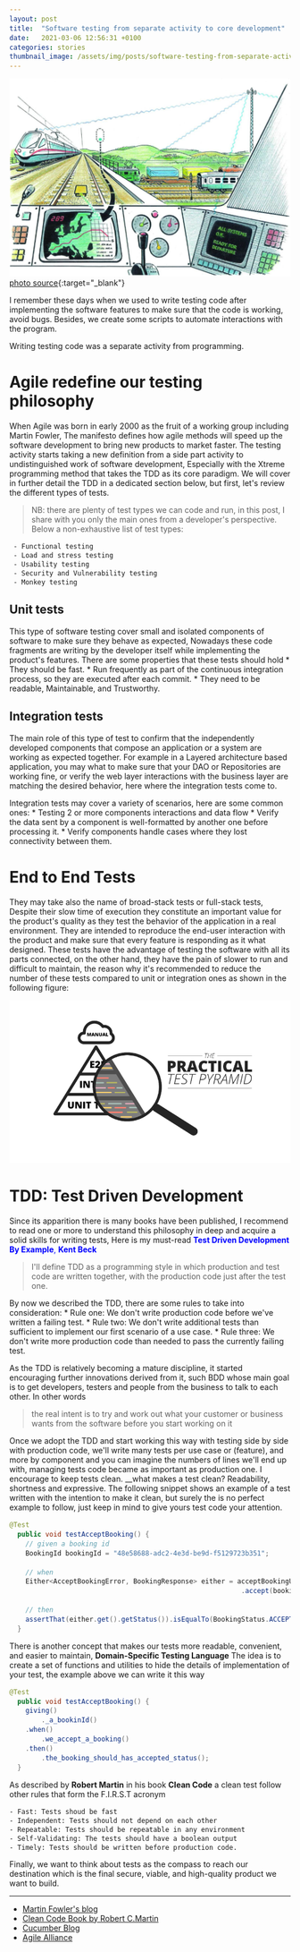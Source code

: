 ```yaml
---
layout: post
title:  "Software testing from separate activity to core development"
date:   2021-03-06 12:56:31 +0100
categories: stories
thumbnail_image: /assets/img/posts/software-testing-from-separate-activity-to-core-development.jpeg
---
```

![author](/assets/img/posts/software-testing-from-separate-activity-to-core-development.jpeg)
[photo source](https://www.railwaysignalling.eu/istanbul-ankara-high-speed-railway-aims-to-open-in-february2014/cropped-b-broshure-forside4-jpg){:target="_blank"}

I remember these days when we used to write testing code after implementing the software features to make sure
that the code is working, avoid bugs. Besides, we create some scripts to automate interactions with the program.

Writing testing code was a separate activity from programming.

# Agile redefine our testing philosophy

When Agile was born in early 2000 as the fruit of a working group including Martin Fowler, The manifesto defines how agile methods
will speed up the software development to bring new products to market faster. The testing activity starts taking a new
definition from a side part activity to undistinguished work of software development, Especially with 
the Xtreme programming method that takes the TDD as its core paradigm. We will cover in further detail the TDD in a
dedicated section below, but first, let's review the different types of tests.
> NB: there are plenty of test types we can code and run, in this post, I share with you only the main ones
from a developer's perspective. Below a non-exhaustive list of test types:

     - Functional testing
     - Load and stress testing
     - Usability testing
     - Security and Vulnerability testing
     - Monkey testing

## Unit tests
This type of software testing cover small and isolated components of software to make sure they behave as expected,
Nowadays these code fragments are writing by the developer itself while implementing the product's features. There are some
properties that these tests should hold
    * They should be fast.
    * Run frequently as part of the continuous integration process, so they are executed after each commit.
    * They need to be readable, Maintainable, and Trustworthy.
    
## Integration tests
The main role of this type of test to confirm that the independently developed components that compose an application
or a system are working as expected together. For example in a Layered architecture based application, you may what to make
sure that your DAO or Repositories are working fine, or verify the web layer interactions with the business layer are matching
the desired behavior, here where the integration tests come to.

Integration tests may cover a variety  of scenarios, here are some common ones:
    * Testing 2 or more components interactions and data flow
    * Verify the data sent by a component is well-formatted by another one before processing it.
    * Verify components handle cases where they lost connectivity between them.
    
# End to End Tests
They may take also the name of broad-stack tests or full-stack tests, Despite their slow time of execution they constitute
an important value for the product's quality as they test the behavior of the application in a real environment.
They are intended to reproduce the end-user interaction with the product and make sure that every feature is responding as it what designed.
These tests have the advantage of testing the software with all its parts connected, on the other hand, they have the
pain of slower to run and difficult to maintain, the reason why it's recommended to reduce the number of these tests compared to 
unit or integration ones as shown in the following figure:

![the test pyramid](/assets/img/figures/test-pyramid.png)

# TDD: Test Driven Development
Since its apparition there is many books have been published, I recommend to read one or more to understand this philosophy in deep and acquire
a solid skills for writing tests, Here is my must-read <span style="color:blue">**Test Driven Development By Example**, __Kent Beck__ </span>

>I'll define TDD as a programming style in which production and test code are written together, with the production code
> just after the test one.

By now we described the TDD, there are some rules to take into consideration:
    * Rule one:     We don't write production code before we've written a failing test.
    * Rule two:     We don't write additional tests than sufficient to implement our first scenario of a use case.
    * Rule three:   We don't write more production code than needed to pass the currently failing test.
    
As the TDD is relatively becoming a mature discipline, it started encouraging further innovations derived from it, such BDD
whose main goal is to get developers, testers and people from the business to talk to each other. In other words 
> the real intent is to try and work out what your customer or business wants from the software before you start working on it

Once we adopt the TDD and start working this way with testing side by side with production code, we'll write many tests
per use case or (feature), and more by component and you can imagine the numbers of lines we'll end up with,
managing tests code became as important as production one. I encourage to keep tests clean.
__what makes a test clean? Readability, shortness and expressive. The following snippet shows an example of a test written
with the intention to make it clean, but surely the is no perfect example to follow, just keep in mind to give yours test code your attention.
```java
@Test
  public void testAcceptBooking() {
    // given a booking id
    BookingId bookingId = "48e58688-adc2-4e3d-be9d-f5129723b351";

    // when
    Either<AcceptBookingError, BookingResponse> either = acceptBookingUseCase
                                                          .accept(bookingId);

    // then
    assertThat(either.get().getStatus()).isEqualTo(BookingStatus.ACCEPTED);
  }
```
There is another concept that makes our tests more readable, convenient, and easier to maintain, **Domain-Specific Testing Language**
The idea is to create a set of functions and utilities to hide the details of implementation of your test, the example above we can write
it this way
```java
@Test
  public void testAcceptBooking() {
    giving()
        ._a_bookinId()
    .when()
        .we_accept_a_booking()
    .then()
        .the_booking_should_has_accepted_status();
  }
```

As described by __Robert Martin__ in his book __Clean Code__ a clean test follow other rules that form the F.I.R.S.T acronym

    - Fast: Tests shoud be fast
    - Independent: Tests should not depend on each other
    - Repeatable: Tests should be repeatable in any environment
    - Self-Validating: The tests should have a boolean output
    - Timely: Tests should be written before production code.
    
Finally, we want to think about tests as the compass to reach our destination which is the final secure, viable, and high-quality product we want to build.

----
* [Martin Fowler's blog](https://martinfowler.com/testing/)
* [Clean Code Book by Robert C.Martin](https://www.pearson.com/us/higher-education/program/Martin-Clean-Code-A-Handbook-of-Agile-Software-Craftsmanship/PGM63937.html)
* [Cucumber Blog](https://cucumber.io/blog/bdd/intro-to-bdd-and-tdd/)
* [Agile Alliance](https://www.agilealliance.org/glossary/tdd/)
